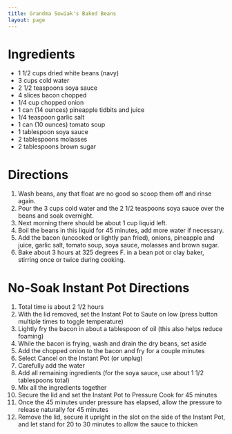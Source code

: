```yaml
---
title: Grandma Sowiak's Baked Beans
layout: page
---
```



# Ingredients

* 1 1/2 cups dried white beans (navy)
* 3 cups cold water
* 2 1/2 teaspoons soya sauce
* 4 slices bacon chopped
* 1/4 cup chopped onion
* 1 can (14 ounces) pineapple tidbits and juice
* 1/4 teaspoon garlic salt
* 1 can (10 ounces) tomato soup
* 1 tablespoon soya sauce
* 2 tablespoons molasses
* 2 tablespoons brown sugar

# Directions

1. Wash beans, any that float are no good so scoop them off and rinse again.
1. Pour the 3 cups cold water and the 2 1/2 teaspoons soya sauce over the beans and soak overnight.
1. Next morning there should be about 1 cup liquid left.
1. Boil the beans in this liquid for 45 minutes, add more water if necessary.
1. Add the bacon (uncooked or lightly pan fried), onions, pineapple and juice, garlic salt, tomato soup, soya sauce, molasses and brown sugar.
1. Bake about 3 hours at 325 degrees F. in a bean pot or clay baker, stirring once or twice during cooking.


# No-Soak Instant Pot Directions


1. Total time is about 2 1/2 hours
1. With the lid removed, set the Instant Pot to Saute on low (press button multiple times to toggle temperature)
1. Lightly fry the bacon in about a tablespoon of oil (this also helps reduce foaming)
1. While the bacon is frying, wash and drain the dry beans, set aside
1. Add the chopped onion to the bacon and fry for a couple minutes
1. Select Cancel on the Instant Pot (or unplug)
1. Carefully add the water
1. Add all remaining ingredients (for the soya sauce, use about 1 1/2 tablespoons total)
1. Mix all the ingredients together
1. Secure the lid and set the Instant Pot to Pressure Cook for 45 minutes
1. Once the 45 minutes under pressure has elapsed, allow the pressure to release naturally for 45 minutes
1. Remove the lid, secure it upright in the slot on the side of the Instant Pot, and let stand for 20 to 30 minutes to allow the sauce to thicken
